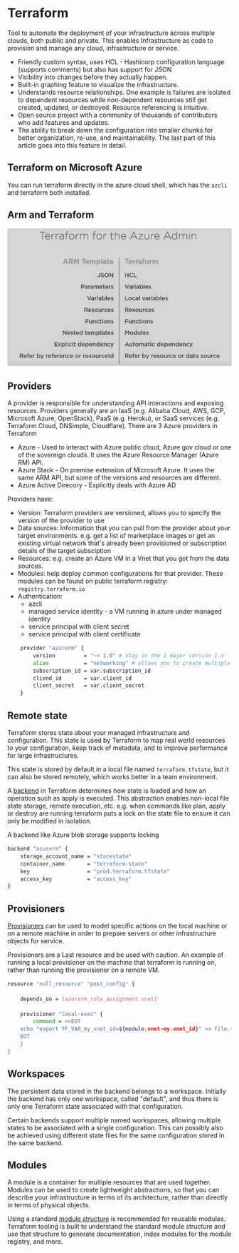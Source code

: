 # Terraform

Tool to automate the deployment of your infrastructure across multiple clouds, both public and private. This enables Infrastructure as code to provision and manage any cloud, infrastructure or service.

* Friendly custom syntax, uses HCL - Hashicorp configuration language (supports comments) but also has support for JSON
* Visibility into changes before they actually happen.
* Built-in graphing feature to visualize the infrastructure.
* Understands resource relationships. One example is failures are isolated to dependent resources while non-dependent resources still get created, updated, or destroyed. Resource referencing is intuitive.
* Open source project with a community of thousands of contributors who add features and updates.
* The ability to break down the configuration into smaller chunks for better organization, re-use, and maintainability. The last part of this article goes into this feature in detail.

## Terraform on Microsoft Azure

You can run terraform directly in the azure cloud shell, which has the `azcli` and terraform both installed.  

## Arm and Terraform

![arm-terraform.png](../../Images/arm-terraform.png "Arm Terraform")

## Providers

A provider is responsible for understanding API interactions and exposing resources. Providers generally are an IaaS (e.g. Alibaba Cloud, AWS, GCP, Microsoft Azure, OpenStack), PaaS (e.g. Heroku), or SaaS services (e.g. Terraform Cloud, DNSimple, Cloudflare). There are 3 Azure providers in Terraform

* Azure - Used to interact with Azure public cloud, Azure gov cloud or one of the sovereign clouds. It uses the Azure Resource Manager (Azure RM) API.
* Azure Stack - On premise extension of Microsoft Azure. It uses the same ARM API, but some of the versions and resources are different.
* Azure Active Direcory - Explicitly deals with Azure AD

Providers have:

* Version: Terraform providers are versioned, allows you to specify the version of the provider to use
* Data sources: Information that you can pull from the provider about your target environments. e.g. get a list of marketplace images or get an existing virtual network that's already been provisioned or subscription details of the target subsciption
* Resources: e.g. create an Azure VM in a Vnet that you got from the data sources.
* Modules: help deploy common configurations for that provider. These modules can be found on public terraform registry: `registry.terraform.io`
* Authentication:
    * azcli
    * managed service identity - a VM running in azure under managed identity
    * service principal with client secret
    * service principal with client certificate

```sh
    provider "azurerm" {
        version         = "~> 1.0" # stay in the 1 major version 1.x
        alias           = "networking" # allows you to create multiple instances of the same provider
        subscription_id = var.subscription_id
        cliend_id       = var.client_id
        client_secret   = var.client_secret
    }
```

## Remote state

Terraform stores state about your managed infrastructure and configuration. This state is used by Terraform to map real world resources to your configuration, keep track of metadata, and to improve performance for large infrastructures.

This state is stored by default in a local file named `terraform.tfstate`, but it can also be stored remotely, which works better in a team environment.

A [backend](https://www.terraform.io/docs/backends/index.html) in Terraform determines how state is loaded and how an operation such as apply is executed. This abstraction enables non-local file state storage, remote execution, etc. e.g. when commands like plan, apply or destroy are running terraform puts a lock on the state file to ensure it can only be modified in isolation.

A backend like Azure blob storage supports locking

```sh
backend "azurerm" {
    storage_account_name = "storestate"
    container_name       = "terraform-state"
    key                  = "prod.terraform.tfstate"
    access_key           = "access_key"
}
```

## Provisioners

[Provisioners](https://www.terraform.io/docs/provisioners/index.html) can be used to model specific actions on the local machine or on a remote machine in order to prepare servers or other infrastructure objects for service.

Provisioners are a Last resource and be used with caution. An example of running a local provisioner on the machine that terraform is running on, rather than running the provisioner on a remote VM.

```sh
resource "null_resource" "post_config" {

    depends_on = [azurerm_role_assignment.vnet]

    provisioner "local-exec" {
        command = <<EOT
    echo "export TF_VAR_my_vnet_id=${module.vnet-my.vnet_id}" >> file.txt
    EOT
    }
}
```

## Workspaces

The persistent data stored in the backend belongs to a workspace. Initially the backend has only one workspace, called "default", and thus there is only one Terraform state associated with that configuration.

Certain backends support multiple named workspaces, allowing multiple states to be associated with a single configuration. This can possibly also be achieved using different state files for the same configuration stored in the same backend.

## Modules

A module is a container for multiple resources that are used together. Modules can be used to create lightweight abstractions, so that you can describe your infrastructure in terms of its architecture, rather than directly in terms of physical objects.

Using a standard [module structure](https://www.terraform.io/docs/modules/index.html#module-structure) is recommended for reusable modules. Terraform tooling is built to understand the standard module structure and use that structure to generate documentation, index modules for the module registry, and more.
